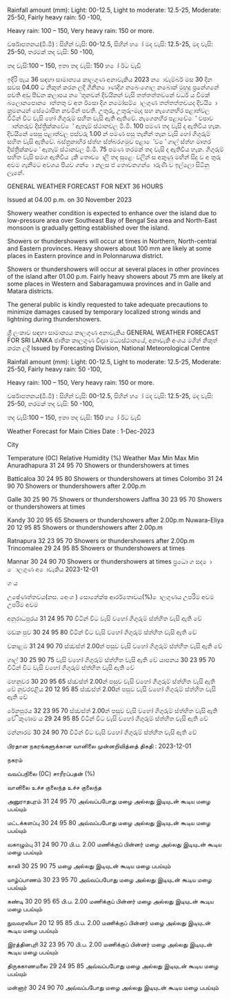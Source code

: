 Rainfall amount (mm): Light: 00-12.5, Light to moderate: 12.5-25, Moderate: 25-50, Fairly heavy rain: 50 -100,

Heavy rain: 100 – 150, Very heavy rain: 150 or more.

වර්ෂාපතනය(මි.මී) : සිහින් වැසි: 00-12.5, සිහින් හ ෝ මද වැසි: 12.5-25, මද වැසි: 25-50, තරමක් තද වැසි: 50 -100,

තද වැසි:100 – 150, ඉතා තද වැසි: 150 හ ෝ ඊට වැඩි

ඉදිරි පැය 36 සඳහා සාමාන්‍යය කාලගුණ අනාවැකිය 2023 න ොවැම්බර් මස 30 දින සවස 04.00 ට නිකුත් කරන ලදි ගිනින ොණදිග නබෙංගොල නබොක් මුහුදු ප්‍රනේශනේ පවති අඩු පීඩන කලාපය න ේතුනවන් දිවයිනන් වැසි තත්තත්තවනේ වර්ධ ය වීමක් බලොනපොන ොත්තතු ව අත ඊසො දිග නමෝසම් ොලගුණ තත්තත්තවයද දිවයි ො ක්‍රමනයන් සේථොපිත නවමින් පවතී. උතුරු, උතුරු-මැද සහ නැගෙනහිර පළාත්වල විටින් විට වැසි හෝ ගිගුරුම් සහිත වැසි ඇති ඇතිවේ. නැගෙනහිර පළාවේේ වපාව ාන්නරුව දිස්ත්‍රික්කවේේ ඇතැම් ස්ථානවල මි.මී. 100 පමණ තද වැසි ද ඇතිවිය හැක. දිවයිනේ සෙසු පළාත්වල පස්වරු 1.00 න් පමණ පසු තැනින් තැන වැසි හෝ ගිගුරුම් සහිත වැසි ඇතිවේ. බස්ත්‍රනාහිර ස්ත්‍හ ස්ත්‍බරගමුව පළාේව ේ ගාල් ස්ත්‍හ මාතර දිස්ත්‍රික්කව ේ ඇතැම් ස්ථානවල මි.මී. 75 පමණ තරමක් තද වැසි ද ඇතිවිය හැක. ගිගුරුම් සහිත වැසි සමග ඇතිවිය ැකි තොව ොලි තද සුළෙං වලින් ස අකුණු මඟින් සිදු ව අ තුරු අවම ගැනීමට අවශය පියව ගන් ො නලස ජ තොවනගන් ොරුණි ව ඉල්ලො සිටිනු ලැනේ.

GENERAL WEATHER FORECAST FOR NEXT 36 HOURS

Issued at 04.00 p.m. on 30 November 2023

Showery weather condition is expected to enhance over the island due to low-pressure area over Southeast Bay of Bengal Sea area and North-East monsoon is gradually getting established over the island.

Showers or thundershowers will occur at times in Northern, North-central and Eastern provinces. Heavy showers about 100 mm are likely at some places in Eastern province and in Polonnaruwa district.

Showers or thundershowers will occur at several places in other provinces of the island after 01.00 p.m. Fairly heavy showers about 75 mm are likely at some places in Western and Sabaragamuwa provinces and in Galle and Matara districts.

The general public is kindly requested to take adequate precautions to minimize damages caused by temporary localized strong winds and lightning during thundershowers.

ශ්‍රී ලංකාව සඳහා සාමාන්‍යය කාලගුණ අනාවැකිය GENERAL WEATHER FORECAST FOR SRI LANKA ජාතික කාලගුණ විද්‍යා මධ්‍යස්ථානයේ, අනාවැකි අංශය මගින් නිකුත් කරන ලදි Issued by Forecasting Division, National Meteorological Centre

Rainfall amount (mm): Light: 00-12.5, Light to moderate: 12.5-25, Moderate: 25-50, Fairly heavy rain: 50 -100,

Heavy rain: 100 – 150, Very heavy rain: 150 or more.

වර්ෂාපතනය(මි.මී) : සිහින් වැසි: 00-12.5, සිහින් හ ෝ මද වැසි: 12.5-25, මද වැසි: 25-50, තරමක් තද වැසි: 50 -100,

තද වැසි:100 – 150, ඉතා තද වැසි: 150 හ ෝ ඊට වැඩි

Weather Forecast for Main Cities Date : 1-Dec-2023

City

Temperature (0C) Relative Humidity (%) Weather Max Min Max Min Anuradhapura 31 24 95 70 Showers or thundershowers at times

Batticaloa 30 24 95 80 Showers or thundershowers at times Colombo 31 24 90 70 Showers or thundershowers after 2.00p.m

Galle 30 25 90 75 Showers or thundershowers Jaffna 30 23 95 70 Showers or thundershowers at times

Kandy 30 20 95 65 Showers or thundershowers after 2.00p.m Nuwara-Eliya 20 12 95 85 Showers or thundershowers after 2.00p.m

Ratnapura 32 23 95 70 Showers or thundershowers after 2.00p.m Trincomalee 29 24 95 85 Showers or thundershowers at times

Mannar 30 24 90 70 Showers or thundershowers at times ප්‍රධො ග සද ො ොලගුණ අ ොවැකිය 2023-12-01

ග ය

උෂේණත්තවය(නස. අෙංශ ) සොනේක්ෂ ආර්රතොවය(%) ොලගුණය උපරිම අවම උපරිම අවම

අනුරාධපුරය 31 24 95 70 විටින් විට වැසි වහෝ ගිගුරුම් ස්ත්‍හිත වැසි ඇති වේ

මඩක පුව 30 24 95 80 විටින් විට වැසි වහෝ ගිගුරුම් ස්ත්‍හිත වැසි ඇති වේ

වකාළඹ 31 24 90 70 ස්ත්‍වස්ත්‍ 2.00න් පසුව වැසි වහෝ ගිගුරුම් ස්ත්‍හිත වැසි ඇති වේ

ගාල් 30 25 90 75 වැසි වහෝ ගිගුරුම් ස්ත්‍හිත වැසි ඇති වේ යාපනය 30 23 95 70 විටින් විට වැසි වහෝ ගිගුරුම් ස්ත්‍හිත වැසි ඇති වේ

මහනුවර 30 20 95 65 ස්ත්‍වස්ත්‍ 2.00න් පසුව වැසි වහෝ ගිගුරුම් ස්ත්‍හිත වැසි ඇති වේ නුවරඑළිය 20 12 95 85 ස්ත්‍වස්ත්‍ 2.00න් පසුව වැසි වහෝ ගිගුරුම් ස්ත්‍හිත වැසි ඇති වේ

රේනපුරය 32 23 95 70 ස්ත්‍වස්ත්‍ 2.00න් පසුව වැසි වහෝ ගිගුරුම් ස්ත්‍හිත වැසි ඇති වේ ිකුණාම ය 29 24 95 85 විටින් විට වැසි වහෝ ගිගුරුම් ස්ත්‍හිත වැසි ඇති වේ

මන්නාරම 30 24 90 70 විටින් විට වැසි වහෝ ගිගුරුම් ස්ත්‍හිත වැසි ඇති වේ

பிரதான நகரங்களுக்கான வானிலை முன்னறிவித்தை் திகதி : 2023-12-01

நகரம்

வவப்பநிலை (0C) சாரீரப்பதன் (%)

வானிலை உச்ச குலைந்த உச்ச குலைந்த

அனுராதபுரம் 31 24 95 70 அவ்வப்பபோது மழை அல்லது இடியுடன் கூடிய மழை பபய்யும்

மட்டக்களப்பு 30 24 95 80 அவ்வப்பபோது மழை அல்லது இடியுடன் கூடிய மழை பபய்யும்

வகாழும்பு 31 24 90 70 பி.ப. 2.00 மணிக்குப் பின்னர் மழை அல்லது இடியுடன் கூடிய மழை பபய்யும்

காலி 30 25 90 75 மழை அல்லது இடியுடன் கூடிய மழை பபய்யும்

யாழ்ப்பாணம் 30 23 95 70 அவ்வப்பபோது மழை அல்லது இடியுடன் கூடிய மழை பபய்யும்

கண்டி 30 20 95 65 பி.ப. 2.00 மணிக்குப் பின்னர் மழை அல்லது இடியுடன் கூடிய மழை பபய்யும்

நுவவரலியா 20 12 95 85 பி.ப. 2.00 மணிக்குப் பின்னர் மழை அல்லது இடியுடன் கூடிய மழை பபய்யும்

இரத்தினபுரி 32 23 95 70 பி.ப. 2.00 மணிக்குப் பின்னர் மழை அல்லது இடியுடன் கூடிய மழை பபய்யும்

திருககாணமலை 29 24 95 85 அவ்வப்பபோது மழை அல்லது இடியுடன் கூடிய மழை பபய்யும்

மன்னார் 30 24 90 70 அவ்வப்பபோது மழை அல்லது இடியுடன் கூடிய மழை பபய்யும்